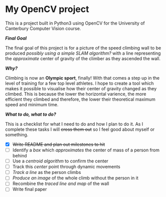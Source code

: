 # My OpenCV project

This is a project built in Python3 using OpenCV for the University of Canterbury Computer Vision course.

_**Final Goal**_

The final goal of this project is for a picture of the speed climbing wall to be produced *possibly using a simple SLAM algorithm?* with a line representing the *approximate* center of gravity of the climber as they ascended the wall.

_**Why?**_

Climbing is now an **Olympic sport**, finally! With that comes a step up in the level of training for a few top level athletes. I hope to create a tool which makes it possible to visualise how their center of gravity changed as they climbed. This is because the lower the horizontal varience, the more efficient they climbed and therefore, the lower their theoretical maximum speed and minimum time.

_**What to do, what to do?**_

This is a checklist for what I need to do and how I plan to do it. As I complete these tasks I will ~~cross them out~~ so I feel good about myself or something.

- [x] ~~Write README and plan out milestones to hit~~
- [ ] Identify a *box* which *approximates* the center of mass of a person from behind
- [ ] Use a *centroid algorithm* to confirm the center
- [ ] Track this *center* point through dynamic movements
- [ ] *Track a line* as the person climbs
- [ ] *Produce an image* of the whole climb without the person in it
- [ ] Recombine the *traced line and map* of the wall
- [ ] Write final paper
